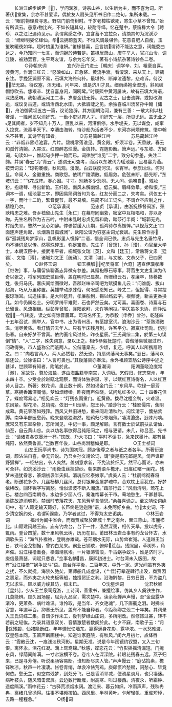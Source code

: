 <!-- { "loadSidebar": true } -->
　　长洲江鹾步鹾尹［］，学问渊雅，诗宗山谷，以生新为主，而不喜为词。所著伏堂集，余亦不甚爱读，偶於友人扇头见所书旧作二绝句，集所未载。一云：“眼前物理费寻思。野店门前倚树时。千岁老樟枯欲死，寄生小草不曾知。”殆有所讽云。愚意物比兴，不如长短其句，较耐寻绎。忆在楚中，蔡笛椽大令［聘珍］以之江记遇诗见示。余谓寓感之作，宜含蓄不宜拉杂，请摘其句为浣溪沙云：“缥缈明姿忆绛仙。华云拥蔚蓝天。不恒风调最堪怜。花意自肥人自瘦，玉笙吹暖夜如年。趁时梳里为谁妍。”笛椽甚喜，且言初谓诗不能达之意，词能委曲达之，今乃知同一七言，而词婉於诗若是。笛椽居萧山，庚午举人，官兴山令，调江陵，被劾罢官。生平笃友谊，与余为忘年交，著有小诗航杂著诗钞各二卷。
　　
　　○孙朝庆词
　　
　　宜兴孙云门进士［朝庆］词学辛、刘，粗豪自喜。渡黄河，作满江红云：“怒浪如山，正急桨、黄流争渡。看滚滚、来从天上，建瓴东注。手挽狂澜原不易，石填大海终何补。最堪怜、断岸泣遗黎，悲难诉。待议，茫无路。待议塞，浑无绪。问年来、谁是济川才具。细雨绨袍全湿透，斜风破帽惊吹去。恁艰辛、犹自喜身闲，同鸥鹭。”时康熙中黄河屡决，故有石填大海语，深致感喟。我朝漕运河工二事，岁靡金钱无算。泥古之士，目击流弊，或拟改海运，或议复古道，或请治西北水田，大抵眉睫之见。余独喜临川汤茗孙中翰［储］，舟泊御黄坝五古一篇，议论独辟。其方国朝治河，兼有三善：一散大利以杜奢淫，一赡闲民以消奸宄，一勤小吏以育人才。消奸宄一层，所见尤远。盖无业之足其间者，岁不知几十万人。匪乱以来，河漕俱停。水手堤夫，无以谋食，咸窜入捻党，流毒半天下。幸漕由海转，恃沙船为活者不少，东河亦尚烦修筑。惜中翰名不甚著，其诗罕有知者。
　　
　　○苏易简越江吟
　　
　　苏易简越江吟云：“非烟非雾瑶池宴。片片。碧桃零落谁见。黄金殿。虾须半卷。天香散，春云和孤竹清婉。入霄汉。红颜醉态烂漫。金舆转。霓旌影断。箫声远。”与东坡、方回词，句读如一，惟起句少押一韵而已。词律脱“谁见”二字，致分句参差，失注二韵。并误“春云”为“青云”，遂谓无可查考，而另以东坡词为瑶池宴，且易宴为燕。按贺词云：“琼钩褰幔。秋风观。漫漫。白云联度河汉。长宵半。参旗烂烂。何时旦。命闺人、金徽重按。商歌怨。依稀广陵清散。低眉敛。危弦未断。肠先断。”东坡词云：“飞花成阵。春心困。寸寸。别肠多少愁闷。无人问。偷啼自。残妆粉。抱瑶琴、寻出新韵。玉纤趁。南风未解幽愠。低云鬓。眉峰敛晕。娇和恨。”三词本一调，瑶池宴三字，即因易简词首句为名，红友分而二之，失考矣。词仅五十一字，而叶十二韵，繁音促节，最不易填。易简不以工词名，不谓仓卒应制之作，精稳乃尔。
　　
　　○范承谟词
　　
　　范忠贞［承谟］，由浙抚移督闽浙，殒耿精忠之难。吾乡嵇留山先生［永仁］在幕府同幽絷，密室中互相唱和，亦以身殉。先生名所作为吉吉吟，中附未乱时忠贞见留和韵，踏莎行半阕：“城郭无光，村烟失翠。瞥然一见心如醉。停骖暂缓入山期，孤鸿待尔离憔悴。”以视范文正“四面连声连角起，长烟落日孤城闭”，欧阳公谓为穷塞主词尤衰飒。先生原作亦存“孤城残角梦家山，乱帆影里人憔悴”二语，惜全词已佚。忠贞与先生名垂竹帛，均不待词章以传。然零珠碎玉，弥足宝贵。先生子［曾筠］、孙［璜］，均官至大学士。本朝汉臣中，接武韦平者，桐城张文瑞［英］、文和［廷玉］，常熟蒋文肃［廷锡］、文恪［溥］，诸城刘文正［统动］、文清［墉］，与文敏、文恭父子，已四家矣。
　　
　　○赵怀玉词
　　
　　钮玉樵觚，纪吴将军［六奇］遇查伊璜孝廉［继佐］事，与蒲留仙聊斋志异微有参差。其赠袍移石等事，蒋苕生太史复演为传奇以张之，将军列国史贰臣傅，盖在明时已显矣。所赠绉云石，孝廉卒，转移数姓，後归马氏。嘉庆间绘图徵时，吾郡赵味辛司吧为赋摸鱼儿云：“问谁能、拔山超海，巧从万里称置。英雄举动原殊俗，何况感恩知己。峰丈二，但抵得、寻常投报琼瑶耳。试追往事。是大帅筵开，孝廉船到，锡以绉云字。根频徙，新主更番换几。如今仍属名士。分明罗绮平难熨，石也俨然云矣。尤可喜。喜画卷、诗篇与石长留世。风流相继。纵彭泽曾眠，襄阳欲拜，未许等闲拟。”平仄虽多未协，而峥泓镗，一气转旋，读之如有馀音震耳。司马名怀玉，为恭毅［申乔］曾孙，乾隆四十五年召试，赐举人，官中书，出为青州丞，有荃提室词。浪淘沙云：“茶熟酒微温。消尽黄昏。看灯情异去年人。只有半床残月到，许客平分。寂寞杜司勋。伤别伤春。自来好梦不曾真。依约画帘风过处，昨夜星辰。”王氏词综二集，於第三句误倒“情”、“人”二字，殊失词意，录以正之。相传恭毅抚楚时，尝偕藩臬微服过市，问政得失。市人盛称公而诋两人。公偕藩臬去，少顷，复还，呼其人以所携扇贻之。曰：“向若言两人，两人必然若。然无恐，持扇谒藩司无事矣。”翌日，藩司以扇还公，公徐语曰：“人言可畏也。”其後藩臬亦奉法。余外祖顾笠舫公诗序中述之甚详，世顾罕有知者，附笔於此。
　　
　　○董潮词
　　
　　阳湖董晓沧庶常［潮］，家故贫，赘於海盐，遂由海盐籍登南宫，入词垣。乞假归，修志常州，年未四十卒。少受业於赵瓯北观察，而诗体独宗温、李，以赋红豆诗得名，人以红豆诗人目之。所著氵敕花词，虽止数十阕，然如谒金门云：“东风早。吹绿一庭芳草。寒拥香篝深阁悄。梦如烟缥缈。昨夜雨声催晓。试问乱红多少。二十四番花信了。蝶痴莺易老。”相见欢云：“灯残夜雨重门。近黄昏。拨尽沈檀金鸭，火难温。东风紧。梨花冷。总销魂。依旧一川烟草，怨王孙。”踏莎行云：“桂影侵帘，蕉阴成幕。黄花零落如残箨。西风又共旧进愁，重来同赴清秋约。闷饮清于，慵拈紫脚。南华半部医愁药。晚来登眺独潸然，栖鸦归尽寒烟薄。”凄清遒逸，迥殊凡响。庶常又有东皋杂钞，志所闻见，中记一事，颇足解颐。言有数士於试前扶乩请仙，仙至，自云黄山谷。众以功名事欲得吕纯阳问之，相与更请。未几，称吕至。先书云：“请诸君各饮墨汁一杯。”饮既，乃大书曰：“平时不读书，急来饮墨汁。那有吕纯阳，依然黄鲁直。”岂数百年後，山谷尚滑稽如是耶。
　　
　　○王士祯词
　　
　　山左王阮亭尚书，诗为国初冠。顾身後尊之者与诋之者各半。所著衍波词，颇沾沾自喜，幸无异说。乃吾乡孙文靖论词，谓“妾是桐花郎是凤，倚声谁辟野狐禅”，一经拈出，令人爽然。盖刻意求新，不免流於纤仄，然平心而论，亦未可全非。如浣溪沙云：“雨後虫丝挂碧纱。朝来鹊语斗檐牙。日痕红曙一阑花。残梦未遥犹眷恋，篆烟初袅半夭斜。消魂应忆泰娘家。”虞美人云：“杜鹃啼彻春将老。断送花多少。几丝杨柳几丝风。总付银屏金屋梦魂中。合欢枕上香犹在。好梦依稀改。回环锦字写离愁。恰似潇波不断入湘流。”踏莎行云：“风雨清明，莺花上已。楼台四百南朝寺。水边多少丽人行，秦淮帘幕长干市。蓦地愁生，干卿甚事。梁陈故迹消魂死。禁烟时节落花天，东风芳草含情思。”余每喜诵之。至文靖论词绝句中，有“人籁定输天籁好，长芦终是逊迦陵”语，未免阿好乡曲。竹太史词，不少清空婉约处，若谓逞能，乃学者这过，不得为太史诟病。
　　
　　○林玉岩词
　　
　　福州为闽中省会，而商贾咸聚於距城十里之南台，面江背山，市廛栉比。山巅建闽越王庙，庙有钓龙台，台下一井，泓然深窈，相传天旱，投以虎骨，辄雨。登台四望，数十里风帆云树，历历在目。莆田林玉岩佥事有约龙台怀古，水调歌头云：“海气扑襟袖，登眺亦雄哉。苍茫烟水无际，山势耸崔嵬。人道越王当日，铁马金戈割据，曾钓白龙来。霸业已销歇，俯仰荒台。残照里，草树外，角声催。沿江楼橹重叠，横海靖氛埃。一片银涛雪浪，千古蜗争蚁斗，谁是济时才。庚信最萧瑟，词赋只悲哀。”佥事名麟昌，康熙初进士。时台湾未入版图，故有“沿江楼橹”“蜗争蚁斗”语。自台洋平後，二百年来，中外一家。道光间虽有外夷之扰，不久就抚。海禁久弛矣，第师船几成虚设，{艹佳}苻辈遂肆行出没，商贾因之裹足，而外夷之火轮夹板等船，独擅贸迁之利。沿海黔黎，日穷日困，不为盗几无以求生。顾以威力峻其防，抑末已。
　　
　　○沈星炜词
　　
　　沈君秋卿［星炜］，少从王兰泉司寇游，工诗词，善隶书，兼擅绘事。仿其乡人奚铁生作，几莫能辨。顾久困场屋，屈为九品官，需次楚中。读余秋蝉声声慢，至“金盘露华渐冷，更萧条、病叶难温。谁怜取，是当年、齐女艳魂”，几下唐衢之泪。时拂长官意，年逾半百，抑塞无所见，盖有不能自释者。今距秋卿之殁二十年矣。其词录入王氏词综二集。自谓少作未工，後刊梦绿山庄词，多所削改。然修饰过甚，转不若前之轻俟。为录其语意双关、音情激楚者数阕於此。七夕不寐，南歌子云：“月馀残碧，仙裙隐断红。年年惆怅忆墙东。赢得满身花影，露华浓。一水愁难渡，双星怨本同。玉箫声断画楼中。知道谁家庭院，有秋风。”闰六月初七，点绛唇云：“霞散云沈，一痕浅淡秋河影。星期无准。说是今年闰镜约钗盟，又入三旬恨。离怀永。泪花红凝。滴上鸳鸯锦。”秋感，蝶恋花云：“竹影摇摇清漏短。门掩东风，绿荫间阶满。一寸帘波横不卷。卷帘人在深深院。转眼花残春去远。燕子归来，已是寻芳倦。听说柔肠容易断。谁知断尽夫人管。”声声慢云：“庭砧捣素，檐铎吹凉，秋声一片凄凄。帐卷青绡，单衾冷怯荒鸡。庾郎惯吟愁赋，问愁心、毕竟何依。愁无主，似空帘残梦，到处分飞。已是香消翠减，便疏星淡月，也只凄迷。病叶枝头，随风暗击双扉。云边数行断雁，耐高寒、叫过楼西。清夜永，听霜钟、遥度隔溪。”雨中花云：“古驿荒凉烟水阔。渡江来、暮云如织。冷雨声声，残秋冉冉，离绪几曾抛得。往事不堪频按拍。西风里、半林黄叶。乍解轻帆，重催短棹，去路一程程急。”
　　
　　○杨词
　　

